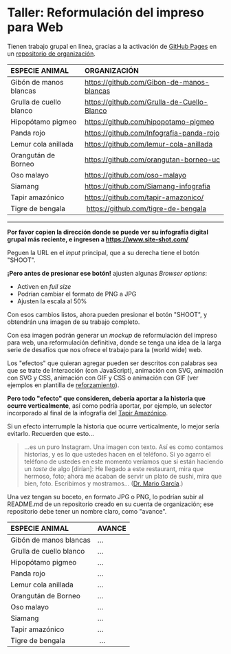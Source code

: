# Taller: Reformulación del impreso para Web

Tienen trabajo grupal en línea, gracias a la activación de [GitHub Pages](https://docs.github.com/es/pages/getting-started-with-github-pages/creating-a-github-pages-site) en un [repositorio de organización](https://docs.github.com/es/organizations/collaborating-with-groups-in-organizations/creating-a-new-organization-from-scratch).

| ESPECIE ANIMAL | ORGANIZACIÓN        |
|:---------------|:--------------------|
| Gibón de manos blancas | https://github.com/Gibon-de-manos-blancas |
| Grulla de cuello blanco | https://github.com/Grulla-de-Cuello-Blanco |
| Hipopótamo pigmeo | https://github.com/hipopotamo-pigmeo |
| Panda rojo | https://github.com/Infografia-panda-rojo |
| Lemur cola anillada | https://github.com/lemur-cola-anillada |
| Orangután de Borneo | https://github.com/orangutan-borneo-uc |
| Oso malayo | https://github.com/oso-malayo | 
| Siamang | https://github.com/Siamang-infografia | 
| Tapir amazónico | https://github.com/tapir-amazonico/ | 
| Tigre de bengala | https://github.com/tigre-de-bengala |

- - - - - - - - - 

**Por favor copien la dirección donde se puede ver su infografía digital grupal más reciente, e ingresen a https://www.site-shot.com/**

Peguen la URL en el *input* principal, que a su derecha tiene el botón "SHOOT". 

**¡Pero antes de presionar ese botón!** ajusten algunas *Browser options*:

- Activen en *full size*
- Podrían cambiar el formato de PNG a JPG
- Ajusten la escala al 50% 

Con esos cambios listos, ahora pueden presionar el botón "SHOOT", y obtendrán una imagen de su trabajo completo.

Con esa imagen podrán generar un *mockup* de reformulación del impreso para web, una reformulación definitiva, donde se tenga una idea de la larga serie de desafíos que nos ofrece el trabajo para la (world wide) web. 

Los "efectos" que quieran agregar pueden ser descritos con palabras sea que se trate de Interacción (con JavaScript), animación con SVG, animación con SVG y CSS, animación con GIF y CSS o animación con GIF (ver ejemplos en plantilla de [reforzamiento](https://profesorfaco.github.io/infografia/reforzamiento/)). 

**Pero todo "efecto" que consideren, debería aportar a la historia que ocurre verticalmente**, así como podría aportar, por ejemplo, un selector incorporado al final de la infografía del [Tapir Amazónico](https://profesorfaco.github.io/infografia/taller/tapir-amazonico/). 

Si un efecto interrumple la historia que ocurre verticalmente, lo mejor sería evitarlo. Recuerden que esto…

> …es un puro Instagram. Una imagen con texto. Así es como contamos historias, y es lo que ustedes hacen en el teléfono. Si yo agarro el teléfono de ustedes en este momento veríamos que si están haciendo un *taste* de algo [dirían]: He llegado a este restaurant, mira que hermoso, foto; ahora me acaban de servir un plato de sushi, mira que bien, foto. Escribimos y mostramos… ([Dr. Mario García](https://youtu.be/iEB3oILm-qQ?t=2063).)

Una vez tengan su boceto, en formato JPG o PNG, lo podrían subir al README.md de un repositorio creado en su cuenta de organización; ese repositorio debe tener un nombre claro, como "avance".

| ESPECIE ANIMAL | AVANCE        |
|:---------------|:--------------------|
| Gibón de manos blancas | … |
| Grulla de cuello blanco | … |
| Hipopótamo pigmeo | … |
| Panda rojo | … |
| Lemur cola anillada | … |
| Orangután de Borneo | … |
| Oso malayo | … | 
| Siamang | … | 
| Tapir amazónico | … | 
| Tigre de bengala | … |
